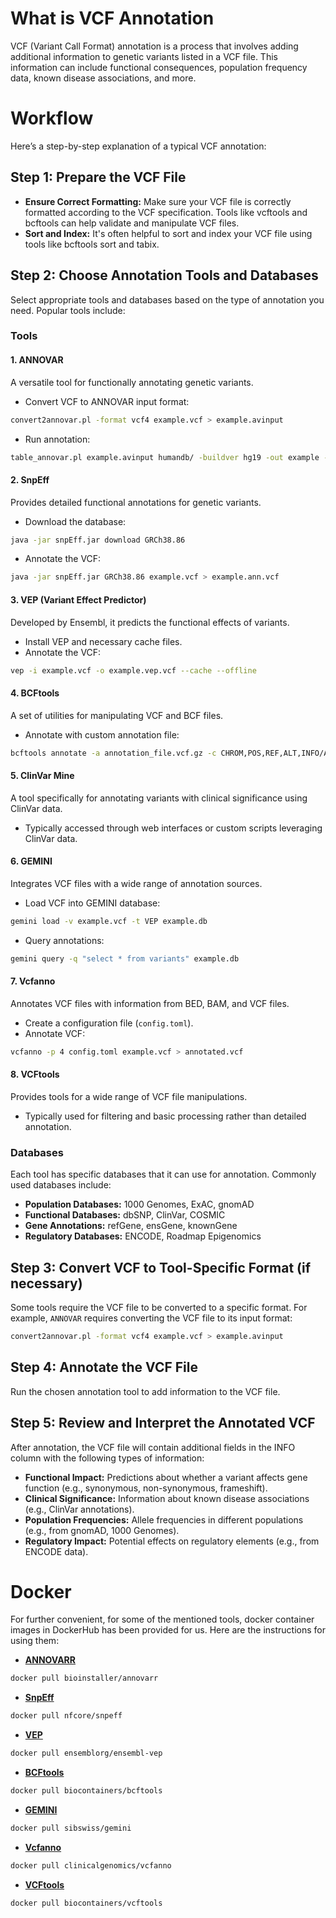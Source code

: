 # What is VCF Annotation
VCF (Variant Call Format) annotation is a process that involves adding additional information to genetic variants listed in a VCF file. This information can include functional consequences, population frequency data, known disease associations, and more.

# Workflow
Here’s a step-by-step explanation of a typical VCF annotation:
## Step 1: Prepare the VCF File
- **Ensure Correct Formatting:** Make sure your VCF file is correctly formatted according to the VCF specification. Tools like vcftools and bcftools can help validate and manipulate VCF files.
- **Sort and Index:** It's often helpful to sort and index your VCF file using tools like bcftools sort and tabix.


## Step 2: Choose Annotation Tools and Databases
Select appropriate tools and databases based on the type of annotation you need. Popular tools include:
### Tools

#### 1. ANNOVAR 
A versatile tool for functionally annotating genetic variants.
- Convert VCF to ANNOVAR input format:
```bash
convert2annovar.pl -format vcf4 example.vcf > example.avinput
```
- Run annotation:
```bash
table_annovar.pl example.avinput humandb/ -buildver hg19 -out example -remove -protocol refGene,cytoBand,exac03,gnomad_exome -operation g,r,f,f -nastring . -vcfinput
```

#### 2. SnpEff
Provides detailed functional annotations for genetic variants.
- Download the database:
```bash
java -jar snpEff.jar download GRCh38.86
```
- Annotate the VCF:
```bash
java -jar snpEff.jar GRCh38.86 example.vcf > example.ann.vcf
```

#### 3. VEP (Variant Effect Predictor)
Developed by Ensembl, it predicts the functional effects of variants.

- Install VEP and necessary cache files.
- Annotate the VCF:
```bash
vep -i example.vcf -o example.vep.vcf --cache --offline
```

#### 4. BCFtools
 A set of utilities for manipulating VCF and BCF files.
 - Annotate with custom annotation file:
```bash
bcftools annotate -a annotation_file.vcf.gz -c CHROM,POS,REF,ALT,INFO/Annotation example.vcf -Oz -o annotated.vcf.gz
```
#### 5. ClinVar Mine
A tool specifically for annotating variants with clinical significance using ClinVar data.
- Typically accessed through web interfaces or custom scripts leveraging ClinVar data.

#### 6. GEMINI
Integrates VCF files with a wide range of annotation sources.
- Load VCF into GEMINI database:
```bash
gemini load -v example.vcf -t VEP example.db
```
- Query annotations:
```bash
gemini query -q "select * from variants" example.db
```
#### 7. Vcfanno
Annotates VCF files with information from BED, BAM, and VCF files.
- Create a configuration file (`config.toml`).
- Annotate VCF:
```bash
vcfanno -p 4 config.toml example.vcf > annotated.vcf
```

#### 8. VCFtools
Provides tools for a wide range of VCF file manipulations.
- Typically used for filtering and basic processing rather than detailed annotation.

### Databases
Each tool has specific databases that it can use for annotation. Commonly used databases include:

- **Population Databases:** 1000 Genomes, ExAC, gnomAD
- **Functional Databases:** dbSNP, ClinVar, COSMIC
- **Gene Annotations:** refGene, ensGene, knownGene
- **Regulatory Databases:** ENCODE, Roadmap Epigenomics

## Step 3: Convert VCF to Tool-Specific Format (if necessary)
Some tools require the VCF file to be converted to a specific format. For example, `ANNOVAR` requires converting the VCF file to its input format:
```bash
convert2annovar.pl -format vcf4 example.vcf > example.avinput
```

## Step 4: Annotate the VCF File
Run the chosen annotation tool to add information to the VCF file.

## Step 5: Review and Interpret the Annotated VCF
After annotation, the VCF file will contain additional fields in the INFO column with the following types of information:
- **Functional Impact:** Predictions about whether a variant affects gene function (e.g., synonymous, non-synonymous, frameshift).
- **Clinical Significance:** Information about known disease associations (e.g., ClinVar annotations).
- **Population Frequencies:** Allele frequencies in different populations (e.g., from gnomAD, 1000 Genomes).
- **Regulatory Impact:** Potential effects on regulatory elements (e.g., from ENCODE data).

# Docker
For further convenient, for some of the mentioned tools, docker container images in DockerHub has been provided for us. Here are the instructions for using them:

- [**ANNOVARR**](https://registry.hub.docker.com/r/bioinstaller/annovarr)
```bash
docker pull bioinstaller/annovarr
```

- [**SnpEff**](https://hub.docker.com/r/nfcore/snpeff)
```bash
docker pull nfcore/snpeff
``` 

- [**VEP**](https://hub.docker.com/r/ensemblorg/ensembl-vep)
```bash
docker pull ensemblorg/ensembl-vep
``` 

- [**BCFtools**](https://hub.docker.com/r/biocontainers/bcftools)
```bash
docker pull biocontainers/bcftools
``` 

- [**GEMINI**](https://hub.docker.com/r/sibswiss/gemini)
```bash
docker pull sibswiss/gemini
``` 

- [**Vcfanno**](https://hub.docker.com/r/clinicalgenomics/vcfanno)
```bash
docker pull clinicalgenomics/vcfanno
``` 

- [**VCFtools**](https://hub.docker.com/r/biocontainers/vcftools)
```bash
docker pull biocontainers/vcftools
``` 
